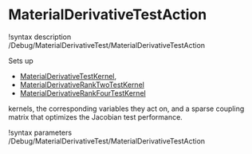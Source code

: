# MaterialDerivativeTestAction
!syntax description /Debug/MaterialDerivativeTest/MaterialDerivativeTestAction

Sets up

- [MaterialDerivativeTestKernel](/MaterialDerivativeTestKernel.md),
- [MaterialDerivativeRankTwoTestKernel](/MaterialDerivativeRankTwoTestKernel.md)
- [MaterialDerivativeRankFourTestKernel](/MaterialDerivativeRankFourTestKernel.md)

kernels, the corresponding variables they act on, and a sparse coupling matrix that
optimizes the Jacobian test performance.


!syntax parameters /Debug/MaterialDerivativeTest/MaterialDerivativeTestAction
